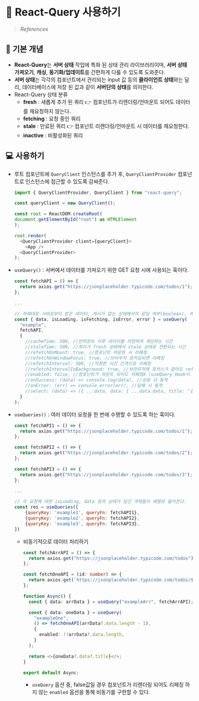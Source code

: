 # 📡 React-Query 사용하기

> _References_

## 📃 기본 개념

- **React-Query**는 **서버 상태** 작업에 특화 된 상태 관리 라이브러리이며, **서버 상태 가져오기**, **캐싱**, **동기화/업데이트**를 간편하게 다룰 수 있도록 도와준다.
- **서버 상태**는 각각의 컴포넌트에서 관리되는 input 값 등의 **클라이언트 상태**와는 달리, 데이터베이스에 저장 된 값과 같이 **서버단의 상태**를 의미한다.
- React-Query 상태 분류
  - **fresh** : 새롭게 추가 된 쿼리 👉 컴포넌트가 리렌더링/언마운트 되어도 데이터를 재요청하지 않는다.
  - **fetching** : 요청 중인 쿼리
  - **stale** : 만료된 쿼리 👉 컴포넌트 리렌더링/언마운트 시 데이터를 재요청한다.
  - **inactive** : 비활성화된 쿼리

## 💻 사용하기

- 루트 컴포넌트에 `QueryClient` 인스턴스를 추가 후, `QueryClientProvider` 컴포넌트로 인스턴스에 접근할 수 있도록 감싸준다.

  ```javascript
  import { QueryClientProvider, QueryClient } from "react-query";

  const queryClient = new QueryClient();

  const root = ReactDOM.createRoot(
  document.getElementById("root") as HTMLElement
  );

  root.render(
    <QueryClientProvider client={queryClient}>
      <App />
    <QueryClientProvider>
  );
  ```

- `useQuery()` : 서버에서 데이터를 가져오기 위한 GET 요청 시에 사용되는 훅이다.

  ```javascript
  const fetchAPI = () => {
    return axios.get("https://jsonplaceholder.typicode.com/todos/1");
  };

  ...

  // 차례대로 서버로부터 받은 데이터, 캐시가 없는 상태에서의 로딩 여부(boolean), 캐시 유무에 관계 없는 페칭 여부(Boolean), 에러 여부(Boolean), 에러 객체
  const { data, isLoading, isFetching, isError, error } = useQuery(
    "example",
    fetchAPI,
    {
      //cacheTime: 500, //언마운트 이후 데이터를 저장하여 캐싱하는 시간
      //staleTime: 500, //쿼리가 fresh 상태에서 stale 상태로 전환되는 시간
      //refetchOnMount: true, //컴포넌트 마운트 시 리페칭
      //refetchOnWindowFocus: true, //브라우저 포커싱되면 리페칭
      //refetchInterval: 500, //지정한 시간 간격으로 리페칭
      //refetchIntervalInBackground: true, //브라우저에 포커스가 없어도 refetchInterval에 지정한 시간만큼 리페칭
      //enabled: false, //컴포넌트가 마운트 되어도 리페칭X (useQuery Hook이 반환하는 referch 함수를 이용하여 리페칭할 수 있다)
      //onSuccess: (data) => console.log(data), //성공 시 동작
      //onError: (err) => console.error(err), //실패 시 동작
      //select: (data) => ({ ...data, data: { ...data.data, title: "김백괴" } }), //데이터 가공
    }
  );
  ```

- `useQueries()` : 여러 데이터 요청을 한 번에 수행할 수 있도록 하는 훅이다.

  ```javascript
  const fetchAPI1 = () => {
    return axios.get("https://jsonplaceholder.typicode.com/todos/1");
  };

  const fetchAPI2 = () => {
    return axios.get("https://jsonplaceholder.typicode.com/todos/2");
  };

  const fetchAPI3 = () => {
    return axios.get("https://jsonplaceholder.typicode.com/todos/3");
  };

  ...

  // 각 요청에 대한 isLoading, data 등의 상태가 담긴 객체들이 배열로 들어온다.
  const res = useQueries([
      {queryKey: 'example1', queryFn: fetchAPI1},
      {queryKey: 'example2', queryFn: fetchAPI2},
      {queryKey: 'example3', queryFn: fetchAPI3},
  ])
  ```

  - 비동기적으로 데이터 처리하기

    ```typescript
    const fetchArrAPI = () => {
      return axios.get("https://jsonplaceholder.typicode.com/todos");
    };

    const fetchOneAPI = (id: number) => {
      return axios.get(`https://jsonplaceholder.typicode.com/todos/${id}`);
    };

    function Async() {
      const { data: arrData } = useQuery("exampleArr", fetchArrAPI);

      const { data: oneData } = useQuery(
        "exampleOne",
        () => fetchOneAPI(arrData?.data.length - 1),
        {
          enabled: !!arrData?.data.length,
        }
      );

      return <>{oneData?.data?.title}</>;
    }

    export default Async;
    ```

    - `useQuery` 옵션 중, false값일 경우 컴포넌트가 리렌더링 되어도 리페칭 하지 않는 `enabled` 옵션을 통해 비동기를 구현할 수 있다.
